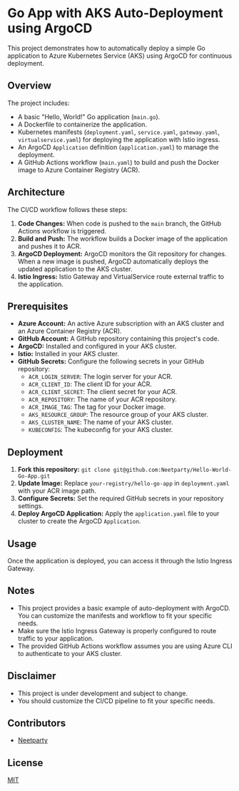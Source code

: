 # Go App with AKS Auto-Deployment using ArgoCD

This project demonstrates how to automatically deploy a simple Go application to Azure Kubernetes Service (AKS) using ArgoCD for continuous deployment.

## Overview

The project includes:

- A basic "Hello, World!" Go application (`main.go`).
- A Dockerfile to containerize the application.
- Kubernetes manifests (`deployment.yaml`, `service.yaml`, `gateway.yaml`, `virtualservice.yaml`) for deploying the application with Istio ingress.
- An ArgoCD `Application` definition (`application.yaml`) to manage the deployment.
- A GitHub Actions workflow (`main.yaml`) to build and push the Docker image to Azure Container Registry (ACR).

## Architecture

The CI/CD workflow follows these steps:

1. **Code Changes:** When code is pushed to the `main` branch, the GitHub Actions workflow is triggered.
2. **Build and Push:** The workflow builds a Docker image of the application and pushes it to ACR.
3. **ArgoCD Deployment:** ArgoCD monitors the Git repository for changes. When a new image is pushed, ArgoCD automatically deploys the updated application to the AKS cluster.
4. **Istio Ingress:** Istio Gateway and VirtualService route external traffic to the application.

## Prerequisites

- **Azure Account:** An active Azure subscription with an AKS cluster and an Azure Container Registry (ACR).
- **GitHub Account:** A GitHub repository containing this project's code.
- **ArgoCD:** Installed and configured in your AKS cluster.
- **Istio:** Installed in your AKS cluster.
- **GitHub Secrets:** Configure the following secrets in your GitHub repository:
    - `ACR_LOGIN_SERVER`: The login server for your ACR.
    - `ACR_CLIENT_ID`: The client ID for your ACR.
    - `ACR_CLIENT_SECRET`: The client secret for your ACR.
    - `ACR_REPOSITORY`: The name of your ACR repository.
    - `ACR_IMAGE_TAG`: The tag for your Docker image.
    - `AKS_RESOURCE_GROUP`: The resource group of your AKS cluster.
    - `AKS_CLUSTER_NAME`: The name of your AKS cluster.
    - `KUBECONFIG`: The kubeconfig for your AKS cluster.

## Deployment

1. **Fork this repository:** `git clone git@github.com:Neetparty/Hello-World-Go-App.git`
2. **Update Image:** Replace `your-registry/hello-go-app` in `deployment.yaml` with your ACR image path.
3. **Configure Secrets:** Set the required GitHub secrets in your repository settings.
4. **Deploy ArgoCD Application:** Apply the `application.yaml` file to your cluster to create the ArgoCD `Application`.

## Usage

Once the application is deployed, you can access it through the Istio Ingress Gateway.

## Notes

- This project provides a basic example of auto-deployment with ArgoCD. You can customize the manifests and workflow to fit your specific needs.
- Make sure the Istio Ingress Gateway is properly configured to route traffic to your application.
- The provided GitHub Actions workflow assumes you are using Azure CLI to authenticate to your AKS cluster.

## Disclaimer

* This project is under development and subject to change.
* You should customize the CI/CD pipeline to fit your specific needs.

## Contributors

* [Neetparty](https://github.com/Neetparty)

## License

[MIT](./LICENSE)

